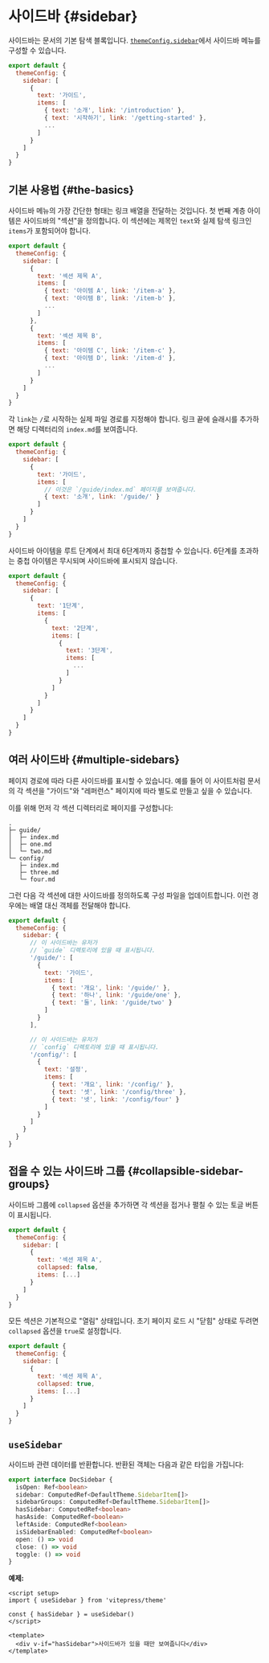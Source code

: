 # 사이드바 {#sidebar}

사이드바는 문서의 기본 탐색 블록입니다. [`themeConfig.sidebar`](./default-theme-config#sidebar)에서 사이드바 메뉴를 구성할 수 있습니다.

```js
export default {
  themeConfig: {
    sidebar: [
      {
        text: '가이드',
        items: [
          { text: '소개', link: '/introduction' },
          { text: '시작하기', link: '/getting-started' },
          ...
        ]
      }
    ]
  }
}
```

## 기본 사용법 {#the-basics}

사이드바 메뉴의 가장 간단한 형태는 링크 배열을 전달하는 것입니다. 첫 번째 계층 아이템은 사이드바의 "섹션"을 정의합니다. 이 섹션에는 제목인 `text`와 실제 탐색 링크인 `items`가 포함되어야 합니다.

```js
export default {
  themeConfig: {
    sidebar: [
      {
        text: '섹션 제목 A',
        items: [
          { text: '아이템 A', link: '/item-a' },
          { text: '아이템 B', link: '/item-b' },
          ...
        ]
      },
      {
        text: '섹션 제목 B',
        items: [
          { text: '아이템 C', link: '/item-c' },
          { text: '아이템 D', link: '/item-d' },
          ...
        ]
      }
    ]
  }
}
```

각 `link`는 `/`로 시작하는 실제 파일 경로를 지정해야 합니다. 링크 끝에 슬래시를 추가하면 해당 디렉터리의 `index.md`를 보여줍니다.

```js
export default {
  themeConfig: {
    sidebar: [
      {
        text: '가이드',
        items: [
          // 이것은 `/guide/index.md` 페이지를 보여줍니다.
          { text: '소개', link: '/guide/' }
        ]
      }
    ]
  }
}
```

사이드바 아이템을 루트 단계에서 최대 6단계까지 중첩할 수 있습니다. 6단계를 초과하는 중첩 아이템은 무시되며 사이드바에 표시되지 않습니다.

```js
export default {
  themeConfig: {
    sidebar: [
      {
        text: '1단계',
        items: [
          {
            text: '2단계',
            items: [
              {
                text: '3단계',
                items: [
                  ...
                ]
              }
            ]
          }
        ]
      }
    ]
  }
}
```

## 여러 사이드바 {#multiple-sidebars}

페이지 경로에 따라 다른 사이드바를 표시할 수 있습니다. 예를 들어 이 사이트처럼 문서의 각 섹션을 "가이드"와 "레퍼런스" 페이지에 따라 별도로 만들고 싶을 수 있습니다.

이를 위해 먼저 각 섹션 디렉터리로 페이지를 구성합니다:

```
.
├─ guide/
│  ├─ index.md
│  ├─ one.md
│  └─ two.md
└─ config/
   ├─ index.md
   ├─ three.md
   └─ four.md
```

그런 다음 각 섹션에 대한 사이드바를 정의하도록 구성 파일을 업데이트합니다. 이런 경우에는 배열 대신 객체를 전달해야 합니다.

```js
export default {
  themeConfig: {
    sidebar: {
      // 이 사이드바는 유저가
      // `guide` 디렉토리에 있을 때 표시됩니다.
      '/guide/': [
        {
          text: '가이드',
          items: [
            { text: '개요', link: '/guide/' },
            { text: '하나', link: '/guide/one' },
            { text: '둘', link: '/guide/two' }
          ]
        }
      ],

      // 이 사이드바는 유저가
      // `config` 디렉토리에 있을 때 표시됩니다.
      '/config/': [
        {
          text: '설정',
          items: [
            { text: '개요', link: '/config/' },
            { text: '셋', link: '/config/three' },
            { text: '넷', link: '/config/four' }
          ]
        }
      ]
    }
  }
}
```

## 접을 수 있는 사이드바 그룹 {#collapsible-sidebar-groups}

사이드바 그룹에 `collapsed` 옵션을 추가하면 각 섹션을 접거나 펼칠 수 있는 토글 버튼이 표시됩니다.

```js
export default {
  themeConfig: {
    sidebar: [
      {
        text: '섹션 제목 A',
        collapsed: false,
        items: [...]
      }
    ]
  }
}
```

모든 섹션은 기본적으로 "열림" 상태입니다. 초기 페이지 로드 시 "닫힘" 상태로 두려면 `collapsed` 옵션을 `true`로 설정합니다.

```js
export default {
  themeConfig: {
    sidebar: [
      {
        text: '섹션 제목 A',
        collapsed: true,
        items: [...]
      }
    ]
  }
}
```

## `useSidebar` <Badge type="info" text="composable" />

사이드바 관련 데이터를 반환합니다. 반환된 객체는 다음과 같은 타입을 가집니다:

```ts
export interface DocSidebar {
  isOpen: Ref<boolean>
  sidebar: ComputedRef<DefaultTheme.SidebarItem[]>
  sidebarGroups: ComputedRef<DefaultTheme.SidebarItem[]>
  hasSidebar: ComputedRef<boolean>
  hasAside: ComputedRef<boolean>
  leftAside: ComputedRef<boolean>
  isSidebarEnabled: ComputedRef<boolean>
  open: () => void
  close: () => void
  toggle: () => void
}
```

**예제:**

```vue
<script setup>
import { useSidebar } from 'vitepress/theme'

const { hasSidebar } = useSidebar()
</script>

<template>
  <div v-if="hasSidebar">사이드바가 있을 때만 보여줍니다</div>
</template>
```
